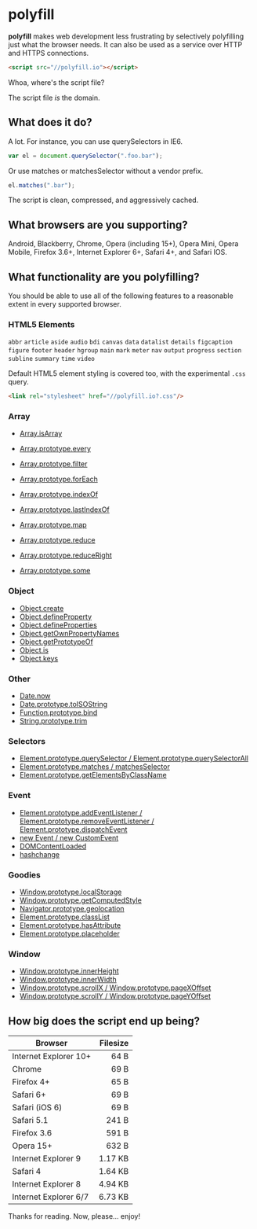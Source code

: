 # polyfill

**polyfill** makes web development less frustrating by selectively polyfilling just what the browser needs. It can also be used as a service over HTTP and HTTPS connections.

```html
<script src="//polyfill.io"></script>
```

Whoa, where's the script file?

The script file *is* the domain.

## What does it do?

A lot. For instance, you can use querySelectors in IE6.

```js
var el = document.querySelector(".foo.bar");
```

Or use matches or matchesSelector without a vendor prefix. 

```js
el.matches(".bar");
```

The script is clean, compressed, and aggressively cached.

## What browsers are you supporting?

Android, Blackberry, Chrome, Opera (including 15+), Opera Mini, Opera Mobile, Firefox 3.6+, Internet Explorer 6+, Safari 4+, and Safari IOS.

## What functionality are you polyfilling?

You should be able to use all of the following features to a reasonable extent in every supported browser.

### HTML5 Elements

`abbr` `article` `aside` `audio` `bdi` `canvas` `data` `datalist` `details` `figcaption` `figure` `footer` `header` `hgroup` `main` `mark` `meter` `nav` `output` `progress` `section` `subline` `summary` `time` `video`

Default HTML5 element styling is covered too, with the experimental `.css` query.

```html
<link rel="stylesheet" href="//polyfill.io?.css"/>
```

### Array

* [Array.isArray](http://kangax.github.io/es5-compat-table/#Array.isArray)

* [Array.prototype.every](http://kangax.github.io/es5-compat-table/#Array.prototype.every)
* [Array.prototype.filter](http://kangax.github.io/es5-compat-table/#Array.prototype.filter)
* [Array.prototype.forEach](http://kangax.github.io/es5-compat-table/#Array.prototype.forEach)
* [Array.prototype.indexOf](http://kangax.github.io/es5-compat-table/#Array.prototype.indexOf)
* [Array.prototype.lastIndexOf](http://kangax.github.io/es5-compat-table/#Array.prototype.lastIndexOf)
* [Array.prototype.map](http://kangax.github.io/es5-compat-table/#Array.prototype.map)
* [Array.prototype.reduce](http://kangax.github.io/es5-compat-table/#Array.prototype.reduce)
* [Array.prototype.reduceRight](http://kangax.github.io/es5-compat-table/#Array.prototype.reduceRight)
* [Array.prototype.some](http://kangax.github.io/es5-compat-table/#Array.prototype.some)

### Object

* [Object.create](http://kangax.github.io/es5-compat-table/#Object.create)
* [Object.defineProperty](http://kangax.github.io/es5-compat-table/#Object.defineProperty)
* [Object.defineProperties](http://kangax.github.io/es5-compat-table/#Object.defineProperties)
* [Object.getOwnPropertyNames](http://kangax.github.io/es5-compat-table/#Object.getOwnPropertyNames)
* [Object.getPrototypeOf](http://kangax.github.io/es5-compat-table/#Object.getPrototypeOf)
* [Object.is](http://kangax.github.io/es5-compat-table/#Object.is)
* [Object.keys](http://kangax.github.io/es5-compat-table/#Object.keys)

### Other

* [Date.now](http://kangax.github.io/es5-compat-table/#Date.now)
* [Date.prototype.toISOString](http://kangax.github.io/es5-compat-table/#Date.prototype.toISOString)
* [Function.prototype.bind](http://kangax.github.io/es5-compat-table/#Function.prototype.bind)
* [String.prototype.trim](http://kangax.github.io/es5-compat-table/#String.prototype.trim)

### Selectors

* [Element.prototype.querySelector / Element.prototype.querySelectorAll](http://caniuse.com/querySelector)
* [Element.prototype.matches / matchesSelector](http://caniuse.com/matches)
* [Element.prototype.getElementsByClassName](getElementsByClassName)

### Event

* [Element.prototype.addEventListener / Element.prototype.removeEventListener / Element.prototype.dispatchEvent](https://developer.mozilla.org/en-US/docs/Web/API/EventTarget#Browser_Compatibility)
* [new Event / new CustomEvent](https://developer.mozilla.org/en-US/docs/Web/Guide/DOM/Events/Creating_and_triggering_events)
* [DOMContentLoaded](https://developer.mozilla.org/en-US/docs/Web/Reference/Events/DOMContentLoaded#Browser_compatibility)
* [hashchange](http://caniuse.com/hashchange)

### Goodies

* [Window.prototype.localStorage](http://caniuse.com/localStorage)
* [Window.prototype.getComputedStyle](http://caniuse.com/getComputedStyle)
* [Navigator.prototype.geolocation](http://caniuse.com/geolocation)
* [Element.prototype.classList](http://caniuse.com/classList)
* [Element.prototype.hasAttribute](https://developer.mozilla.org/en-US/docs/Web/API/element.hasAttribute)
* [Element.prototype.placeholder](http://caniuse.com/input-placeholder)

### Window

* [Window.prototype.innerHeight](https://developer.mozilla.org/en-US/docs/Web/API/window.innerHeight)
* [Window.prototype.innerWidth](https://developer.mozilla.org/en-US/docs/Web/API/window.innerWidth)
* [Window.prototype.scrollX / Window.prototype.pageXOffset](https://developer.mozilla.org/en-US/docs/Web/API/window.scrollX)
* [Window.prototype.scrollY / Window.prototype.pageYOffset](https://developer.mozilla.org/en-US/docs/Web/API/window.scrollY)

## How big does the script end up being?

| Browser               | Filesize |
| --------------------- | --------:|
| Internet Explorer 10+ |     64 B |
| Chrome                |     69 B |
| Firefox 4+            |     65 B |
| Safari 6+             |     69 B |
| Safari (iOS 6)        |     69 B |
| Safari 5.1            |    241 B |
| Firefox 3.6           |    591 B |
| Opera 15+             |    632 B |
| Internet Explorer 9   |  1.17 KB |
| Safari 4              |  1.64 KB |
| Internet Explorer 8   |  4.94 KB |
| Internet Explorer 6/7 |  6.73 KB |

Thanks for reading. Now, please&hellip; enjoy!
